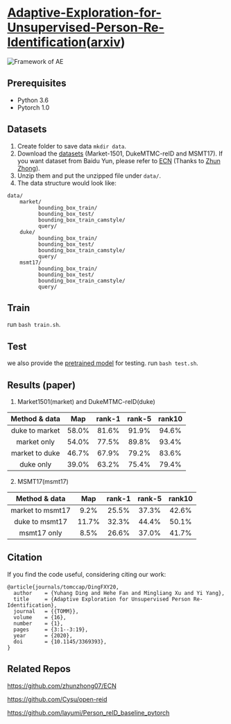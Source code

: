 # [Adaptive-Exploration-for-Unsupervised-Person-Re-Identification](https://arxiv.org/pdf/1907.04194.pdf)([arxiv](https://arxiv.org/pdf/1907.04194.pdf))

![Framework of AE](https://github.com/dyh127/Adaptive-Exploration-for-Unsupervised-Person-Re-Identification/blob/master/images/framework.png)

## Prerequisites
* Python 3.6
* Pytorch 1.0
## Datasets
1. Create folder to save data ```mkdir data```.
2. Download the [datasets](https://drive.google.com/drive/folders/1gP_-NPynQct5APKF55cg2NwfmuE8kpT-?usp=sharing) (Market-1501, DukeMTMC-reID and MSMT17). If you want dataset from Baidu Yun, please refer to [ECN](https://github.com/zhunzhong07/ECN) (Thanks to [Zhun Zhong](http://zhunzhong.site/)).
3. Unzip them and put the unzipped file under ```data/```.
4. The data structure would look like:
```
data/
    market/
          bounding_box_train/
          bounding_box_test/
          bounding_box_train_camstyle/
          query/
    duke/
          bounding_box_train/
          bounding_box_test/
          bounding_box_train_camstyle/
          query/
    msmt17/
          bounding_box_train/
          bounding_box_test/
          bounding_box_train_camstyle/
          query/
```
## Train
run ```bash train.sh```.
## Test
we also provide the [pretrained model](https://drive.google.com/drive/folders/1JxxSUZjeg8y-FeW1fwtdvxS9w4MGA1Et?usp=sharing) for testing.
run ```bash test.sh```.

## Results (paper)
1. Market1501(market) and DukeMTMC-reID(duke)

|**Method & data**|**Map**|**rank-1**|**rank-5**|**rank10**|
|:---:|:---:|:---:|:---:|:---:|
|duke to market|58.0%|81.6%|91.9%|94.6%|
|market only|54.0%|77.5%|89.8%|93.4%|
|market to duke|46.7%|67.9%|79.2%|83.6%|
|duke only|39.0%|63.2%|75.4%|79.4%|
2. MSMT17(msmt17)

|**Method & data**|**Map**|**rank-1**|**rank-5**|**rank10**|
|:---:|:---:|:---:|:---:|:---:|
|market to msmt17|9.2%|25.5%|37.3%|42.6%|
|duke to msmt17|11.7%|32.3%|44.4%|50.1%|
|msmt17 only|8.5%|26.6%|37.0%|41.7%|

## Citation
If you find the code useful, considering citing our work:
```
@article{journals/tomccap/DingFXY20,
  author    = {Yuhang Ding and Hehe Fan and Mingliang Xu and Yi Yang},
  title     = {Adaptive Exploration for Unsupervised Person Re-Identification},
  journal   = {{TOMM}},
  volume    = {16},
  number    = {1},
  pages     = {3:1--3:19},
  year      = {2020},
  doi       = {10.1145/3369393},
}
```
## Related Repos
https://github.com/zhunzhong07/ECN

https://github.com/Cysu/open-reid

https://github.com/layumi/Person_reID_baseline_pytorch

